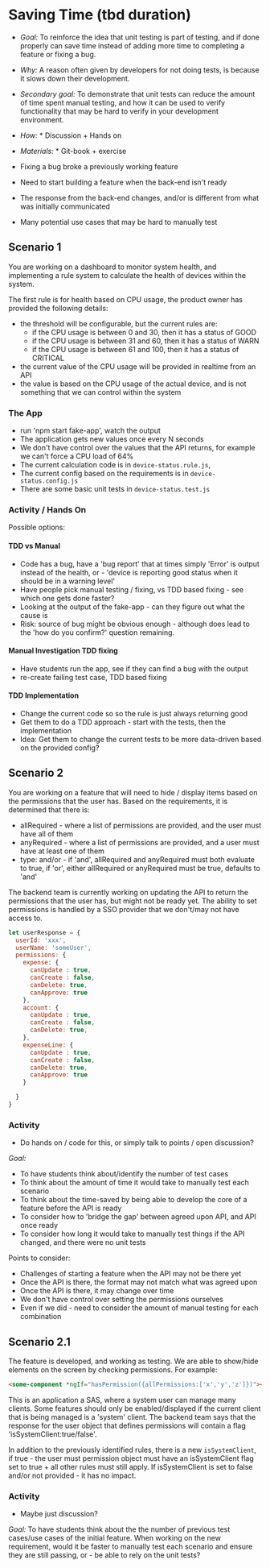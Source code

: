 # Saving Time (tbd duration)

* *Goal:* To reinforce the idea that unit testing is part of testing, and if done properly can save time instead of adding more time to completing a feature or fixing a bug.
* *Why:* A reason often given by developers for not doing tests, is because it slows down their development.
* *Secondary goal:* To demonstrate that unit tests can reduce the amount of time spent manual testing, and how it can be used to verify functionality that may be hard to verify in your development environment.
* *How:* * Discussion + Hands on
* *Materials:* * Git-book + exercise


* Fixing a bug broke a previously working feature
* Need to start building a feature when the back-end isn't ready
* The response from the back-end changes, and/or is different from what was initially communicated  
* Many potential use cases that may be hard to manually test


## Scenario 1

You are working on a dashboard to monitor system health, and implementing a rule system to calculate the health of devices within the system.

The first rule is for health based on CPU usage, the product owner has provided the following details:

* the threshold will be configurable, but the current rules are:
  * if the CPU usage is between 0 and 30, then it has a status of GOOD
  * if the CPU usage is between 31 and 60, then it has a status of WARN
  * if the CPU usage is between 61 and 100, then it has a status of CRITICAL
* the current value of the CPU usage will be provided in realtime from an API
* the value is based on the CPU usage of the actual device, and is not something that we can control within the system

### The App

* run 'npm start fake-app', watch the output
* The application gets new values once every N seconds
* We don't have control over the values that the API returns, for example we can't force a CPU load of 64%
* The current calculation code is in `device-status.rule.js`,
* The current config based on the requirements is in `device-status.config.js`
* There are some basic unit tests in `device-status.test.js`

### Activity / Hands On

Possible options:

#### TDD vs Manual

* Code has a bug, have a 'bug report' that at times simply 'Error' is output instead of the health, or - 'device is reporting good status when it should be in a warning level'
* Have people pick manual testing / fixing, vs TDD based fixing - see which one gets done faster?
* Looking at the output of the fake-app - can they figure out what the cause is
* Risk: source of bug might be obvious enough - although does lead to the 'how do you confirm?' question remaining.

#### Manual Investigation TDD fixing

* Have students run the app, see if they can find a bug with the output
* re-create failing test case, TDD based fixing

#### TDD Implementation

* Change the current code so so the rule is just always returning good
* Get them to do a TDD approach - start with the tests, then the implementation
* Idea: Get them to change the current tests to be more data-driven based on the provided config?


## Scenario 2

You are working on a feature that will need to hide / display items based on the permissions that the user has. Based on the requirements, it is determined that there is:

* allRequired - where a list of permissions are provided, and the user must have all of them
* anyRequired - where a list of permissions are provided, and a user must have at least one of them
* type: and/or - if 'and', allRequired and anyRequired must both evaluate to true, if 'or', either allRequired or anyRequired must be true, defaults to 'and'

The backend team is currently working on updating the API to return the permissions that the user has, but might not be ready yet. The ability to set permissions is handled by a SSO provider that we don't/may not have access to.

```js
let userResponse = {
  userId: 'xxx',
  userName: 'someUser',
  permissions: {
    expense: {
      canUpdate : true,
      canCreate : false,
      canDelete: true,
      canApprove: true
    },
    account: {
      canUpdate : true,
      canCreate : false,
      canDelete: true,
    },
    expenseLine: {
      canUpdate : true,
      canCreate : false,
      canDelete: true,
      canApprove: true
    }

  }
}
```

### Activity

* Do hands on / code for this, or simply talk to points / open discussion?

*Goal:*
  * To have students think about/identify the number of test cases
  * To think about the amount of time it would take to manually test each scenario
  * To think about the time-saved by being able to develop the core of a feature before the API is ready
  * To consider how to 'bridge the gap' between agreed upon API, and API once ready
  * To consider how long it would take to manually test things if the API changed, and there were no unit tests

Points to consider:

* Challenges of starting a feature when the API may not be there yet
* Once the API is there, the format may not match what was agreed upon
* Once the API is there, it may change over time
* We don't have control over setting the permissions ourselves
* Even if we did - need to consider the amount of manual testing for each combination

## Scenario 2.1

The feature is developed, and working as testing. We are able to show/hide elements on the screen by checking permissions. For example:

```html
<some-component *ngIf="hasPermission({allPermissions:['x','y','z']})"></some-component>
```

This is an application a SAS, where a system user can manage many clients. Some features should only be enabled/displayed if the current client that is being managed is a 'system' client. The backend team says that the response for the user object that defines permissions will contain a flag 'isSystemClient:true/false'.

In addition to the previously identified rules, there is a new `isSystemClient`, if true - the user must permission object must have an isSystemClient flag set to true + all other rules must still apply. If isSystemClient is set to false and/or not provided - it has no impact.

### Activity

* Maybe just discussion?

*Goal:* To have students think about the the number of previous test cases/use cases of the initial feature. When working on the new requirement, would it be faster to manually test each scenario and ensure they are still passing, or - be able to rely on the unit tests?
